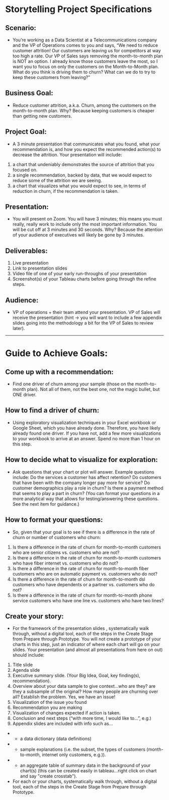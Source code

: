# Storytelling Project Specifications
## Scenario: 
- You’re working as a Data Scientist at a Telecommunications company and the VP of Operations comes to you and says, “We need to reduce customer attrition! Our customers are leaving us for competitors at way too high a rate. Our VP of Sales says removing the month-to-month plan is NOT an option. I already know those customers leave the most, so I want you to focus on only the customers on the Month-to-Month plan. What do you think is driving them to churn? What can we do to try to keep these customers from leaving?”

## Business Goal: 
- Reduce customer attrition, a.k.a. Churn, among the customers on the month-to-month plan. Why? Because keeping customers is cheaper than getting new customers. 

## Project Goal: 
- A 3 minute presentation that communicates what you found, what your recommendation is, and how you expect the recommended action(s) to decrease the attrition. Your presentation will include: 
1. a chart that undeniably demonstrates the source of attrition that you focused on.
2. a single recommendation, backed by data, that we would expect to reduce some of the attrition we are seeing.
3. a chart that visualizes what you would expect to see, in terms of reduction in churn, if the recommendation is taken. 

## Presentation: 
- You will present on Zoom. You will have 3 minutes; this means you must really, really work to include only the most important information. You will be cut off at 3 minutes and 30 seconds. Why? Because the attention of your audience of executives will likely be gone by 3 minutes. 

## Deliverables: 
1. Live presentation
2. Link to presentation slides
3. Video file of one of your early run-throughs of your presentation
4. Screenshot(s) of your Tableau charts before going through the refine steps. 

## Audience: 
- VP of operations + their team attend your presentation. VP of Sales will receive the presentation (hint -> you will want to include a few appendix slides going into the methodology a bit for the VP of Sales to review later).

___________________________________________________________

# Guide to Achieve Goals:

## Come up with a recommendation: 
- Find one driver of churn among your sample (those on the month-to-month plan). Not all of them, not the best one, not the magic bullet, but ONE driver.  
## How to find a driver of churn: 
- Using exploratory visualization techniques in your Excel workbook or Google Sheet, which you have already done. Therefore, you have likely already found one driver. If you have not, add a few more visualizations to your workbook to arrive at an answer. Spend no more than 1 hour on this step. 
## How to decide what to visualize for exploration: 
- Ask questions that your chart or plot will answer.  Example questions include: Do the services a customer has affect retention? Do customers that have been with the company longer pay more for service? Do customer demographics play a role in churn? Is there a payment method that seems to play a part in churn? (You can format your questions in a more analytical way that allows for testing/answering these questions. See the next item for guidance.)
## How to format your questions: 
- So, given that your goal is to see if there is a difference in the rate of churn or number of customers who churn:
1. Is there a difference in the rate of churn for month-to-month customers who are senior citizens vs. customers who are not?
2. Is there a difference in the rate of churn for month-to-month customers who have fiber internet vs. customers who do not?
3. Is there a difference in the rate of churn for month-to-month fiber customers who are on automatic payment vs. customers who do not?
4. Is there a difference in the rate of churn for month-to-month dsl customers who have dependents or a partner vs. customers who do not?
5. Is there a difference in the rate of churn for month-to-month phone service customers who have one line vs. customers who have two lines?
## Create your story:
- For the framework of the presentation slides , systematically walk through, without a digital tool, each of the steps in the Create Stage from Prepare through Prototype. You will not create a prototype of your charts in this step, just an indicator of where each chart will go on your slides. Your presentation (and almost all presentations from here on out) should include: 
1. Title slide
2. Agenda slide
3. Executive summary slide. (Your Big Idea, Goal, key finding(s), recommendation).
4. Overview about your data sample to give context...who are they? are they a subsample of the original? How many people are churning over all? Establish the problem. Yes, we have an issue! 
5. Visualization of the issue you found 
6. Recommendation you are making
7. Visualization of changes expected if action is taken.
8. Conclusion and next steps (“with more time, I would like to…”, e.g.)
9. Appendix slides are included with info such as…
- - a data dictionary (data definitions)
- - sample explanations (i.e. the subset, the types of customers (month-to-month, internet only customers, e.g.)).
- - an aggregate table of summary data in the background of your chart(s) (this can be created easily in tableau...right click on chart and say "create crosstab").
- For each or your charts, systematically walk through, without a digital tool, each of the steps in the Create Stage from Prepare through Prototype. 

<!-- Develop your story in Tableau:
Your charts and presentation will be created in Tableau. 
You will use your Tableau charts to create your presentation slides or you can create a Story using Tableau if you want to go deeper into Tableau. 
Refine:
Walk through the steps to critique each of your charts.
Review the “How we See” concepts in the “Understand” lesson. Are there changes you can make to optimize for how we see? 
Refine to impress - https://ds.codeup.com/storytelling/refine/#refine-to-impress
Refine to persuade - https://ds.codeup.com/storytelling/refine/#refine-to-persuade
Refine to empower - https://ds.codeup.com/storytelling/refine/#refine-to-empower
Ensure all is ethical - https://ds.codeup.com/storytelling/refine/#be-ethical
Present:
Identify/Document your Big Idea (This will be included on your Executive Summary slide).
Remind yourself of your audience, your goal, and your setting. Is your content, both visual or verbal components, ideal to answer these questions? 
Write a script or outline to be sure you communicate your key points at the right time and in a powerful way! 
Practice 3 times, record the 3rd time. To keep it under 3 minutes, you have to practice, you have to know what you are going to say, and you have to time your run-throughs. 
Watch your recording and make notes, any edits, etc. 
Practice any edits until you feel comfortable and concise.
Finally, deliver to class!  -->
